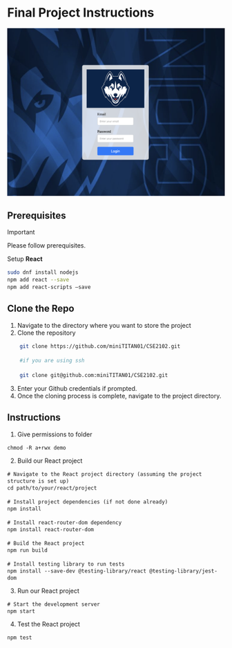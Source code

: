 # Final Project Instructions 

<div style="text-align:center">
  <img src="screenShot.png" alt="My Image" width="600">
</div>


## **Prerequisites**
> [!IMPORTANT]
> Please follow prerequisites.

Setup **React** 
```bash 
sudo dnf install nodejs
npm add react --save
npm add react-scripts –save
 ```

## **Clone the Repo**

1. Navigate to the directory where you want to store the project 
2. Clone the repository 
``` bash 
    git clone https://github.com/miniTITAN01/CSE2102.git
    
    #if you are using ssh 

    git clone git@github.com:miniTITAN01/CSE2102.git
```

3. Enter your Github credentials if prompted. 
4. Once the cloning process is complete, navigate to the project directory. 

## **Instructions** 

1. Give permissions to folder 
```
chmod -R a+rwx demo  
```

2. Build our React project 
```
# Navigate to the React project directory (assuming the project structure is set up)
cd path/to/your/react/project

# Install project dependencies (if not done already)
npm install

# Install react-router-dom dependency
npm install react-router-dom

# Build the React project
npm run build

# Install testing library to run tests
npm install --save-dev @testing-library/react @testing-library/jest-dom
```

3. Run our React project 
```
# Start the development server
npm start
```
4. Test the React project
```
npm test
```




